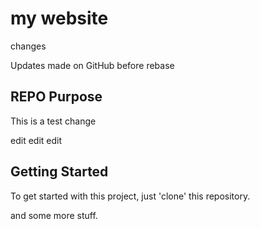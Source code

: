# my website


changes 

Updates made on GitHub before rebase

 

## REPO Purpose

This is a test change

edit edit edit

## Getting Started 

To get started with this project, just 'clone' this repository.

and some more stuff.
